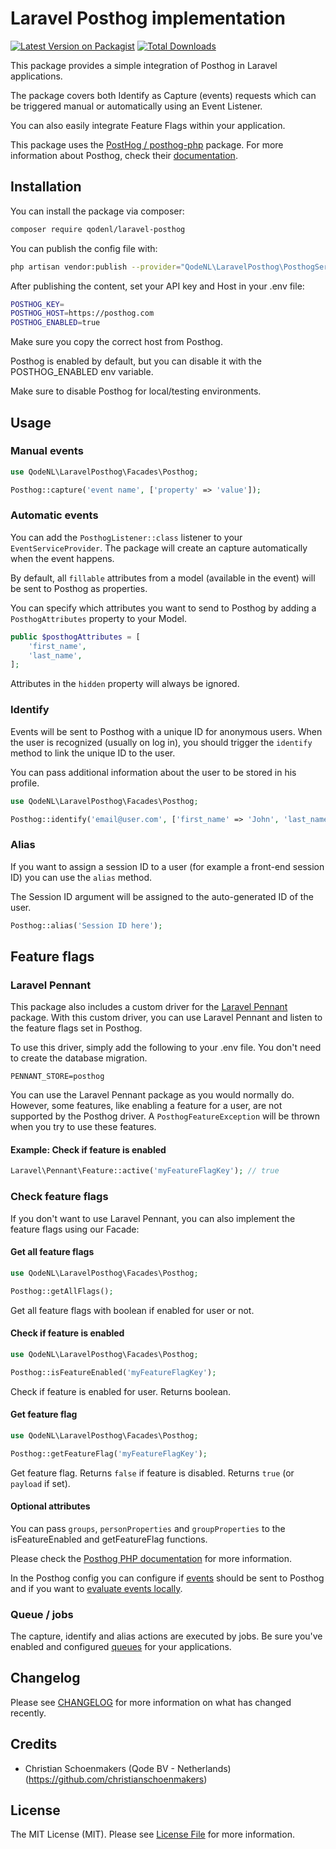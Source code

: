 # Laravel Posthog implementation

[![Latest Version on Packagist](https://img.shields.io/packagist/v/QodeNL/laravel-posthog.svg?style=flat-square)](https://packagist.org/packages/QodeNL/laravel-posthog)
[![Total Downloads](https://img.shields.io/packagist/dt/QodeNL/laravel-posthog.svg?style=flat-square)](https://packagist.org/packages/QodeNL/laravel-posthog)

This package provides a simple integration of Posthog in Laravel applications. 

The package covers both Identify as Capture (events) requests which can be triggered manual or automatically using an Event Listener. 

You can also easily integrate Feature Flags within your application.

This package uses the [PostHog / posthog-php](https://github.com/PostHog/posthog-php) package. For more information about Posthog, check their [documentation](https://posthog.com/docs).

## Installation

You can install the package via composer:

```bash
composer require qodenl/laravel-posthog
```

You can publish the config file with:

```bash
php artisan vendor:publish --provider="QodeNL\LaravelPosthog\PosthogServiceProvider"  
```

After publishing the content, set your API key and Host in your .env file:

```bash
POSTHOG_KEY=
POSTHOG_HOST=https://posthog.com
POSTHOG_ENABLED=true
```

Make sure you copy the correct host from Posthog. 

Posthog is enabled by default, but you can disable it with the POSTHOG_ENABLED env variable. 

Make sure to disable Posthog for local/testing environments. 

## Usage

### Manual events

```php
use QodeNL\LaravelPosthog\Facades\Posthog;

Posthog::capture('event name', ['property' => 'value']);
```

### Automatic events 

You can add the `PosthogListener::class` listener to your `EventServiceProvider`. The package will create an capture automatically when the event happens. 

By default, all `fillable` attributes from a model (available in the event) will be sent to Posthog as properties.

You can specify which attributes you want to send to Posthog by adding a `PosthogAttributes` property to your Model.

```php
public $posthogAttributes = [
    'first_name',
    'last_name',
];
```

Attributes in the `hidden` property will always be ignored. 

### Identify

Events will be sent to Posthog with a unique ID for anonymous users. When the user is recognized (usually on log in), 
you should trigger the `identify` method to link the unique ID to the user.

You can pass additional information about the user to be stored in his profile. 

```php
use QodeNL\LaravelPosthog\Facades\Posthog;

Posthog::identify('email@user.com', ['first_name' => 'John', 'last_name' => 'Doe']);
```

### Alias 

If you want to assign a session ID to a user (for example a front-end session ID) you can use the `alias` method. 

The Session ID argument will be assigned to the auto-generated ID of the user.

```php
Posthog::alias('Session ID here');
```

## Feature flags

### Laravel Pennant

This package also includes a custom driver for the [Laravel Pennant](https://laravel.com/docs/11.x/pennant) package. With this custom driver, you can use Laravel Pennant and listen to the feature flags set in Posthog. 

To use this driver, simply add the following to your .env file. You don't need to create the database migration.
```text
PENNANT_STORE=posthog
```

You can use the Laravel Pennant package as you would normally do. However, some features, like enabling a feature for a user, are not supported by the Posthog driver. A `PosthogFeatureException` will be thrown when you try to use these features.

#### Example: Check if feature is enabled

```php
Laravel\Pennant\Feature::active('myFeatureFlagKey'); // true
```

### Check feature flags

If you don't want to use Laravel Pennant, you can also implement the feature flags using our Facade:

#### Get all feature flags

```php
use QodeNL\LaravelPosthog\Facades\Posthog;

Posthog::getAllFlags();
```

Get all feature flags with boolean if enabled for user or not.

#### Check if feature is enabled

```php
use QodeNL\LaravelPosthog\Facades\Posthog;

Posthog::isFeatureEnabled('myFeatureFlagKey');
```

Check if feature is enabled for user. Returns boolean.

#### Get feature flag

```php
use QodeNL\LaravelPosthog\Facades\Posthog;

Posthog::getFeatureFlag('myFeatureFlagKey');
```

Get feature flag. Returns `false` if feature is disabled. Returns `true` (or `payload` if set).  

#### Optional attributes

You can pass `groups`, `personProperties` and `groupProperties` to the isFeatureEnabled and getFeatureFlag functions. 

Please check the [Posthog PHP documentation](https://posthog.com/docs/libraries/php#advanced-overriding-server-properties) for more information. 

In the Posthog config you can configure if [events](https://posthog.com/docs/libraries/php#method-2-set-send_feature_flags-to-true) should be sent to Posthog and if you want to [evaluate events locally](https://posthog.com/docs/libraries/php#local-evaluation).

### Queue / jobs

The capture, identify and alias actions are executed by jobs. Be sure you've enabled and configured [queues](https://laravel.com/docs/10.x/queues) for your applications.

## Changelog

Please see [CHANGELOG](CHANGELOG.md) for more information on what has changed recently.

## Credits

- Christian Schoenmakers (Qode BV - Netherlands) (https://github.com/christianschoenmakers)

## License

The MIT License (MIT). Please see [License File](LICENSE.md) for more information.